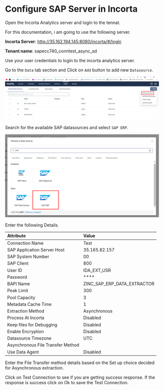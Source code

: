 # Configure SAP Server in Incorta

Open the Incorta Analytics server and login to the tennat.

For this documentation, i am going to use the following server.

**Incorta Server**: http://35.162.194.145:8080/incorta/#/login

**Tenant name**: sapecc740_conntest_async_sd

Use your user credentials to login to the incorta analytics server.

Go to the `Data` tab section and Click on `Add` button to add new `Datasource`.

<img src="assets/images/add-data-source.png" width="700" />

Search for the available SAP datasources and select `SAP ERP`.

<img src="assets/images/sap-datasource.png" width="700" />

Enter the following Details.

| Attribute                         | Value                       |
| :-------------------------------- | :-------------------------- |
| Connection Name                   | Test                        |
| SAP Application Server Host       | 35.165.82.157               |
| SAP System Number                 | 00                          |
| SAP Client                        | 800                         |
| User ID                           | IDA_EXT_USR                 |
| Password                          | \*\*\*\*                    |
| BAPI Name                         | ZINC_SAP_ERP_DATA_EXTRACTOR |
| Peak Limit                        | 300                         |
| Pool Capacity                     | 3                           |
| Metadata Cache Time               | 1                           |
| Extraction Method                 | Asynchronous                |
| Process At Incorta                | Disabled                    |
| Keep files for Debugging          | Disabled                    |
| Enable Encryption                 | Disabled                    |
| Datasource Timezone               | UTC                         |
| Asynchronous File Transfer Method |                             |
| Use Data Agent                    | Disabled                    |

Enter the File Transfer method details based on the Set up choice decided for Asynchronous extraction.

Click on Test Connection to see if you are getting success response. If the response is success click on Ok to save the Test Connection.
